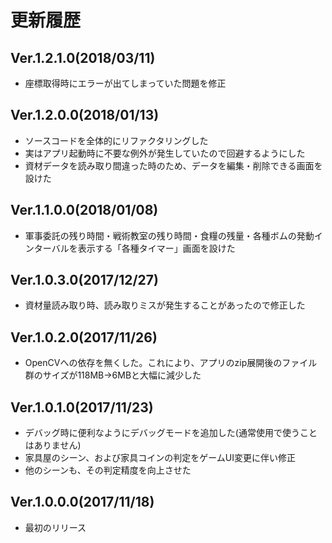 # 更新履歴

## Ver.1.2.1.0(2018/03/11)
- 座標取得時にエラーが出てしまっていた問題を修正

## Ver.1.2.0.0(2018/01/13)
- ソースコードを全体的にリファクタリングした
- 実はアプリ起動時に不要な例外が発生していたので回避するようにした
- 資材データを読み取り間違った時のため、データを編集・削除できる画面を設けた

## Ver.1.1.0.0(2018/01/08)
- 軍事委託の残り時間・戦術教室の残り時間・食糧の残量・各種ボムの発動インターバルを表示する「各種タイマー」画面を設けた

## Ver.1.0.3.0(2017/12/27)
- 資材量読み取り時、読み取りミスが発生することがあったので修正した

## Ver.1.0.2.0(2017/11/26)
- OpenCVへの依存を無くした。これにより、アプリのzip展開後のファイル群のサイズが118MB→6MBと大幅に減少した

## Ver.1.0.1.0(2017/11/23)

- デバッグ時に便利なようにデバッグモードを追加した(通常使用で使うことはありません)
- 家具屋のシーン、および家具コインの判定をゲームUI変更に伴い修正
- 他のシーンも、その判定精度を向上させた

## Ver.1.0.0.0(2017/11/18)

- 最初のリリース
